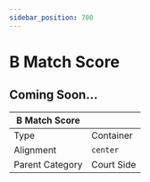 ```yaml
---
sidebar_position: 700
---
```

    
# B Match Score

## Coming Soon...

|     B Match Score  ||
| -------- | ------- |
| Type  |  Container | Visibility | Image | Text  |
| Alignment |  `center`     |
| Parent Category    | Court Side    |
